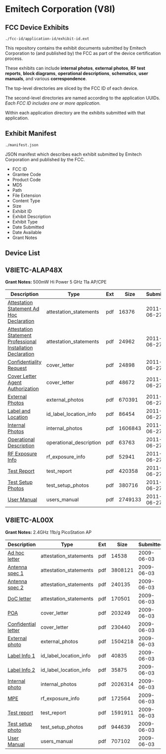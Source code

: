 # Emitech Corporation (V8I)
## FCC Device Exhibits

```
./fcc-id/application-id/exhibit-id.ext
```

This repository contains the exhibit documents submitted by Emitech Corporation to (and published by) the FCC as part of the device certification process.

These exhibits can include **internal photos**, **external photos**, **RF test reports**, **block diagrams**, **operational descriptions**, **schematics**, **user manuals**, and various **correspondence**.

The top-level directories are sliced by the FCC ID of each device.

The second-level directories are named according to the application UUIDs. *Each FCC ID includes one or more application.*

Within each application directory are the exhibits submitted with that application. 

## Exhibit Manifest

```
./manifest.json
```

JSON manifest which describes each exhibit submitted by Emitech Corporation and published by the FCC.

- FCC ID
- Grantee Code
- Product Code
- MD5
- Path
- File Extension
- Content Type
- Size
- Exhibit ID
- Exhibit Description
- Exhibit Type
- Date Submitted
- Date Available
- Grant Notes

## Device List
## V8IETC-ALAP48X
**Grant Notes:** 500mW Hi Power 5 GHz 11a AP/CPE

| Description | Type | Ext | Size | Submitted | Available |
| ----------- | ---- | --- | ---- | --------- | --------- |
| [Attestation Statement Ad Hoc Declaration](V8IETC-ALAP48X/95d48ca77faf81ca59c18a60af2f6d63/1490734.pdf) | attestation_statements | pdf | 16376 | 2011-06-27 | 2011-06-27 |
| [Attestation Statement Professional Installation Declaration](V8IETC-ALAP48X/95d48ca77faf81ca59c18a60af2f6d63/1490735.pdf) | attestation_statements | pdf | 24962 | 2011-06-27 | 2011-06-27 |
| [Confidentiality Request](V8IETC-ALAP48X/95d48ca77faf81ca59c18a60af2f6d63/1490732.pdf) | cover_letter | pdf | 24898 | 2011-06-27 | 2011-06-27 |
| [Cover Letter Agent Authorization](V8IETC-ALAP48X/95d48ca77faf81ca59c18a60af2f6d63/1490733.pdf) | cover_letter | pdf | 48672 | 2011-06-27 | 2011-06-27 |
| [External Photos](V8IETC-ALAP48X/95d48ca77faf81ca59c18a60af2f6d63/1490710.pdf) | external_photos | pdf | 670391 | 2011-06-27 | 2011-06-27 |
| [Label and Location](V8IETC-ALAP48X/95d48ca77faf81ca59c18a60af2f6d63/1490711.pdf) | id_label_location_info | pdf | 86454 | 2011-06-27 | 2011-06-27 |
| [Internal Photos](V8IETC-ALAP48X/95d48ca77faf81ca59c18a60af2f6d63/1490712.pdf) | internal_photos | pdf | 1606843 | 2011-06-27 | 2011-06-27 |
| [Operational Description](V8IETC-ALAP48X/95d48ca77faf81ca59c18a60af2f6d63/1490713.pdf) | operational_description | pdf | 63763 | 2011-06-27 | 2011-06-27 |
| [RF Exposure Info](V8IETC-ALAP48X/95d48ca77faf81ca59c18a60af2f6d63/1490718.pdf) | rf_exposure_info | pdf | 52941 | 2011-06-27 | 2011-06-27 |
| [Test Report](V8IETC-ALAP48X/95d48ca77faf81ca59c18a60af2f6d63/1490715.pdf) | test_report | pdf | 420358 | 2011-06-27 | 2011-06-27 |
| [Test Setup Photos](V8IETC-ALAP48X/95d48ca77faf81ca59c18a60af2f6d63/1490716.pdf) | test_setup_photos | pdf | 380716 | 2011-06-27 | 2011-06-27 |
| [User Manual](V8IETC-ALAP48X/95d48ca77faf81ca59c18a60af2f6d63/1490717.pdf) | users_manual | pdf | 2749133 | 2011-06-27 | 2011-06-27 |
## V8IETC-AL00X
**Grant Notes:** 2.4GHz 11b/g PicoStation AP

| Description | Type | Ext | Size | Submitted | Available |
| ----------- | ---- | --- | ---- | --------- | --------- |
| [Ad hoc letter](V8IETC-AL00X/8f097c2606d162106ec860937650c76d/1119082.pdf) | attestation_statements | pdf | 14538 | 2009-06-03 | 2009-06-03 |
| [Antenna spec 1](V8IETC-AL00X/8f097c2606d162106ec860937650c76d/1119083.pdf) | attestation_statements | pdf | 3808121 | 2009-06-03 | 2009-06-03 |
| [Antenna spec 2](V8IETC-AL00X/8f097c2606d162106ec860937650c76d/1119084.pdf) | attestation_statements | pdf | 240135 | 2009-06-03 | 2009-06-03 |
| [DoC letter](V8IETC-AL00X/8f097c2606d162106ec860937650c76d/1119090.pdf) | attestation_statements | pdf | 170501 | 2009-06-03 | 2009-06-03 |
| [POA](V8IETC-AL00X/8f097c2606d162106ec860937650c76d/1119091.pdf) | cover_letter | pdf | 203249 | 2009-06-03 | 2009-06-03 |
| [Confidential letter](V8IETC-AL00X/8f097c2606d162106ec860937650c76d/1119092.pdf) | cover_letter | pdf | 230440 | 2009-06-03 | 2009-06-03 |
| [External photo](V8IETC-AL00X/8f097c2606d162106ec860937650c76d/1119087.pdf) | external_photos | pdf | 1504218 | 2009-06-03 | 2009-06-03 |
| [Label Info 1](V8IETC-AL00X/8f097c2606d162106ec860937650c76d/1119098.pdf) | id_label_location_info | pdf | 40835 | 2009-06-03 | 2009-06-03 |
| [Label Info 2](V8IETC-AL00X/8f097c2606d162106ec860937650c76d/1119099.pdf) | id_label_location_info | pdf | 35875 | 2009-06-03 | 2009-06-03 |
| [Internal photo](V8IETC-AL00X/8f097c2606d162106ec860937650c76d/1119088.pdf) | internal_photos | pdf | 2026314 | 2009-06-03 | 2009-06-03 |
| [MPE](V8IETC-AL00X/8f097c2606d162106ec860937650c76d/1119089.pdf) | rf_exposure_info | pdf | 172564 | 2009-06-03 | 2009-06-03 |
| [Test report](V8IETC-AL00X/8f097c2606d162106ec860937650c76d/1119094.pdf) | test_report | pdf | 1591911 | 2009-06-03 | 2009-06-03 |
| [Test setup photo](V8IETC-AL00X/8f097c2606d162106ec860937650c76d/1119095.pdf) | test_setup_photos | pdf | 944639 | 2009-06-03 | 2009-06-03 |
| [User Manual](V8IETC-AL00X/8f097c2606d162106ec860937650c76d/1119097.pdf) | users_manual | pdf | 707102 | 2009-06-03 | 2009-06-03 |
